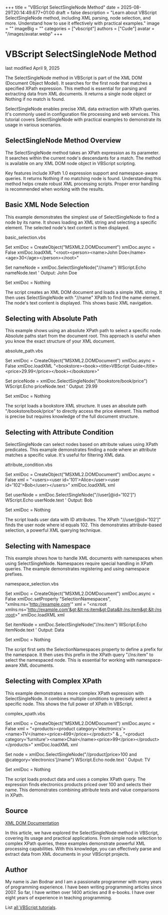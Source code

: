 +++
title = "VBScript SelectSingleNode Method"
date = 2025-08-29T20:14:49.677+01:00
draft = false
description = "Learn about VBScript SelectSingleNode method, including XML parsing, node selection, and more. Understand how to use it effectively with practical examples."
image = ""
imageBig = ""
categories = ["vbscript"]
authors = ["Cude"]
avatar = "/images/avatar.webp"
+++

# VBScript SelectSingleNode Method

last modified April 9, 2025

The SelectSingleNode method in VBScript is part of the XML DOM
(Document Object Model). It searches for the first node that matches a specified
XPath expression. This method is essential for parsing and extracting data from
XML documents. It returns a single node object or Nothing if no match is found.

SelectSingleNode enables precise XML data extraction with XPath
queries. It's commonly used in configuration file processing and web services.
This tutorial covers SelectSingleNode with practical examples to
demonstrate its usage in various scenarios.

## SelectSingleNode Method Overview

The SelectSingleNode method takes an XPath expression as its
parameter. It searches within the current node's descendants for a match. The
method is available on any XML DOM node object in VBScript scripting.

Key features include XPath 1.0 expression support and namespace-aware queries.
It returns Nothing if no matching node is found. Understanding this method helps
create robust XML processing scripts. Proper error handling is recommended when
working with the results.

## Basic XML Node Selection

This example demonstrates the simplest use of SelectSingleNode to
find a node by its name. It shows loading an XML string and selecting a specific
element. The selected node's text content is then displayed.

basic_selection.vbs
  

Set xmlDoc = CreateObject("MSXML2.DOMDocument")
xmlDoc.async = False
xmlDoc.loadXML "&lt;root&gt;&lt;person&gt;&lt;name&gt;John Doe&lt;/name&gt;&lt;age&gt;30&lt;/age&gt;&lt;/person&gt;&lt;/root&gt;"

Set nameNode = xmlDoc.SelectSingleNode("//name")
WScript.Echo nameNode.text ' Output: John Doe

Set xmlDoc = Nothing

The script creates an XML DOM document and loads a simple XML string. It then
uses SelectSingleNode with "//name" XPath to find the name element.
The node's text content is displayed. This shows basic XML navigation.

## Selecting with Absolute Path

This example shows using an absolute XPath path to select a specific node. 
Absolute paths start from the document root. This approach is useful when you
know the exact structure of your XML document.

absolute_path.vbs
  

Set xmlDoc = CreateObject("MSXML2.DOMDocument")
xmlDoc.async = False
xmlDoc.loadXML "&lt;bookstore&gt;&lt;book&gt;&lt;title&gt;VBScript Guide&lt;/title&gt;&lt;price&gt;29.99&lt;/price&gt;&lt;/book&gt;&lt;/bookstore&gt;"

Set priceNode = xmlDoc.SelectSingleNode("/bookstore/book/price")
WScript.Echo priceNode.text ' Output: 29.99

Set xmlDoc = Nothing

The script loads a bookstore XML structure. It uses an absolute path
"/bookstore/book/price" to directly access the price element. This method is
precise but requires knowledge of the full document structure.

## Selecting with Attribute Condition

SelectSingleNode can select nodes based on attribute values using
XPath predicates. This example demonstrates finding a node where an attribute
matches a specific value. It's useful for filtering XML data.

attribute_condition.vbs
  

Set xmlDoc = CreateObject("MSXML2.DOMDocument")
xmlDoc.async = False
xml = "&lt;users&gt;&lt;user id='101'&gt;Alice&lt;/user&gt;&lt;user id='102'&gt;Bob&lt;/user&gt;&lt;/users&gt;"
xmlDoc.loadXML xml

Set userNode = xmlDoc.SelectSingleNode("//user[@id='102']")
WScript.Echo userNode.text ' Output: Bob

Set xmlDoc = Nothing

The script loads user data with ID attributes. The XPath "//user[@id='102']"
finds the user node where id equals 102. This demonstrates attribute-based
selection, a powerful XML querying technique.

## Selecting with Namespace

This example shows how to handle XML documents with namespaces when using
SelectSingleNode. Namespaces require special handling in XPath
queries. The example demonstrates registering and using namespace prefixes.

namespace_selection.vbs
  

Set xmlDoc = CreateObject("MSXML2.DOMDocument")
xmlDoc.async = False
xmlDoc.setProperty "SelectionNamespaces", "xmlns:ns='http://example.com'"
xml = "&lt;ns:root xmlns:ns='http://example.com'&gt;&lt;ns:item&gt;Data&lt;/ns:item&gt;&lt;/ns:root&gt;"
xmlDoc.loadXML xml

Set itemNode = xmlDoc.SelectSingleNode("//ns:item")
WScript.Echo itemNode.text ' Output: Data

Set xmlDoc = Nothing

The script first sets the SelectionNamespaces property to define a prefix for
the namespace. It then uses this prefix in the XPath query "//ns:item" to
select the namespaced node. This is essential for working with namespace-aware
XML documents.

## Selecting with Complex XPath

This example demonstrates a more complex XPath expression with
SelectSingleNode. It combines multiple conditions to precisely
select a specific node. This shows the full power of XPath in VBScript.

complex_xpath.vbs
  

Set xmlDoc = CreateObject("MSXML2.DOMDocument")
xmlDoc.async = False
xml = "&lt;products&gt;&lt;product category='electronics'&gt;&lt;name&gt;TV&lt;/name&gt;&lt;price&gt;499&lt;/price&gt;&lt;/product&gt;" &amp; _
      "&lt;product category='furniture'&gt;&lt;name&gt;Chair&lt;/name&gt;&lt;price&gt;99&lt;/price&gt;&lt;/product&gt;&lt;/products&gt;"
xmlDoc.loadXML xml

Set node = xmlDoc.SelectSingleNode("//product[price&gt;100 and @category='electronics']/name")
WScript.Echo node.text ' Output: TV

Set xmlDoc = Nothing

The script loads product data and uses a complex XPath query. The expression
finds electronics products priced over 100 and selects their name. This
demonstrates combining attribute tests and value comparisons in XPath.

## Source

[XML DOM Documentation](https://learn.microsoft.com/en-us/previous-versions/windows/internet-explorer/ie-developer/scripting-articles/ms757828(v=vs.84))

In this article, we have explored the SelectSingleNode method in
VBScript, covering its usage and practical applications. From simple node
selection to complex XPath queries, these examples demonstrate powerful XML
processing capabilities. With this knowledge, you can effectively parse and
extract data from XML documents in your VBScript projects.

## Author

My name is Jan Bodnar and I am a passionate programmer with many years of
programming experience. I have been writing programming articles since 2007. So
far, I have written over 1400 articles and 8 e-books. I have over eight years of
experience in teaching programming.

List [all VBScript tutorials](/vbscript/).